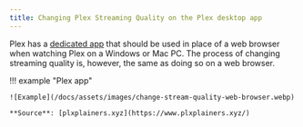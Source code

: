 ```yaml
---
title: Changing Plex Streaming Quality on the Plex desktop app
---
```


Plex has a [dedicated app](https://www.plex.tv/en-au/media-server-downloads/?cat=plex+desktop&plat=windows#plex-app) that should be used in place of a web browser when watching Plex on a Windows or Mac PC. The process of changing streaming quality is, however, the same as doing so on a web browser.

!!! example "Plex app"

    ![Example](/docs/assets/images/change-stream-quality-web-browser.webp)

    **Source**: [plxplainers.xyz](https://www.plxplainers.xyz/)
